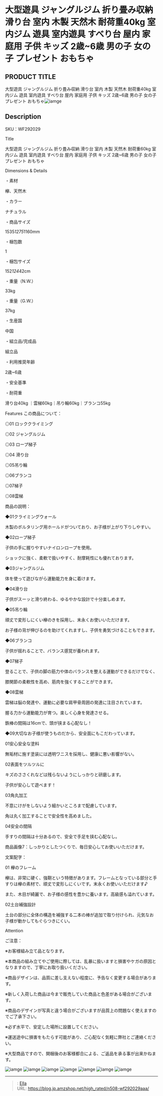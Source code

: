 # 大型遊具 ジャングルジム 折り畳み収納 滑り台 室内 木製 天然木 耐荷重40kg 室内ジム 遊具 室内遊具 すべり台 屋内 家庭用 子供 キッズ 2歳~6歳 男の子 女の子 プレゼント おもちゃ


## PRODUCT TITLE 

大型遊具 ジャングルジム 折り畳み収納 滑り台 室内 木製 天然木 耐荷重40kg 室内ジム 遊具 室内遊具 すべり台 屋内 家庭用 子供 キッズ 2歳~6歳 男の子 女の子 プレゼント おもちゃ![iamge](https://b2bfiles1.gigab2b.cn/image/wkseller/304/20220602_e658402317419bd7430d9a3512c7afc6.jpg)

## Description

SKU：WF292029

Title

大型遊具 ジャングルジム 折り畳み収納 滑り台 室内 木製 天然木 耐荷重60kg 室内ジム 遊具 室内遊具 すべり台 屋内 家庭用 子供 キッズ 2歳~6歳 男の子 女の子 プレゼント おもちゃ

Dimensions &amp; Details



・素材

欅、天然木

・カラー

ナチュラル

・商品サイズ

1535*1275*1160mm

・梱包数

1

・梱包サイズ

152*124*42cm

・重量（N.W.）

33kg

・重量（G.W.）

37kg

・生産国

中国

・組立品/完成品

組立品

・利用推奨年齢

2歳~6歳

・安全基準



・耐荷重

滑り台40kg ｜雲梯60kg｜吊り輪60kg｜ブランコ55kg



Features
この商品について：

◎01 ロッククライミング 

◎02 ジャングルジム

◎03 ロープ梯子

◎04 滑り台

◎05吊り輪

◎06ブランコ

◎07梯子

◎08雲梯

商品の説明：

◆01クライミングウォール

木製のボルタリング用ホールドがついており、お子様が上がり下りしやすい。



◆02ロープ梯子

子供の手に握りやすいナイロンロープを使用。

ショックに強く、柔軟で扱いやすく、耐摩耗性にも優れております。



◆03ジャングルジム

体を使って遊びながら運動能力を身に着けます。



◆04滑り台

子供がスーッと滑り終わる、ゆるやかな設計で十分楽しめます。



◆05吊り輪

頑丈で変形しにくい欅のきを採用し、末永くお使いいただけます。

お子様の背が伸びるのを助けてくれますし、子供を勇気づけることもできます。

◆06ブランコ

子供が揺れることで、バランス感覚が養われます。



◆07梯子

登ることで、子供の脚の筋力や体のバランスを整える運動ができるだけでなく、

膝関節の柔軟性を高め、筋肉を強くすることができます。



◆08雲梯

雲梯は脳の発達や、運動に必要な肩甲骨周囲の発達に注目されています。

握る力から運動能力が育つ。楽しく心身を発達させる。

鉄棒の間隔は16cmで、頭が挟まる心配なし！



◆09大切なお子様が使うものだから、安全面にもこだわっています。

01安心安全な塗料

無垢材に施す塗装には透明ワニスを採用し、健康に悪い影響がない。

02表面をツルツルに

キズのささくれなどは残らないようにしっかりと研磨します。

子供が安心して遊べます！

03角丸加工

不意にけがをしないよう細かいところまで配慮しています。

角は丸く加工することで安全性を高めました。

04安全の間隔

手すりの間隔は十分あるので、安全で手足を挟む心配なし。



商品画像7：しっかりとしたつくりで、毎日安心してお使いいただけます。

文案配字：

01 欅のフレーム

欅は、非常に硬く、強靭という特徴があります。フレームとなっている部分と手すりは欅の素材で、頑丈で変形しにくいです。末永くお使いいただけます♪

また、木目が綺麗で、お子様の感性を豊かに養います。高級感も溢れています。

02土台補強設計

土台の部分に全体の構造を補強する二本の棒が追加で取り付けられ、元気なお子様が動かしてもぐらつきにくい。





Attention



ご注意：

※お客様組み立て品となります。

※本商品の組み立てやご使用に際しては、乱暴に扱いますと損害やケガの原因となりますので、丁寧にお取り扱いください。

※商品デザインは、品質に差し支えない程度に、予告なく変更する場合があります。

※新しく入荷した商品は今まで販売していた商品と色差がある場合がございます。

※商品のデザインが写真と違う場合がございますが品質上の問題なく使えますのでご了承下さい。

※必ず水平で、安定した場所に設置してください。

※運送途中に損害をもたらす可能があり、ご心配なく気軽に弊社とご連絡ください。

※大型商品ですので、開梱後のお客様都合による、ご返品を承る事が出来かねます。









![iamge](https://b2bfiles1.gigab2b.cn/image/wkseller/304/20220602_18c6c487381d6495f93fc8d801f814a8.jpg)
![iamge](https://b2bfiles1.gigab2b.cn/image/wkseller/304/20220602_060ab945f54d2e788de11d13eabcc256.jpg)
![iamge](https://b2bfiles1.gigab2b.cn/image/wkseller/304/20220602_d919579907c775ea98b3dcafa4f2a57f.jpg)
![iamge](https://b2bfiles1.gigab2b.cn/image/wkseller/304/20220602_1af87e61a175113e4e92af3308171f9c.jpg)
![iamge](https://b2bfiles1.gigab2b.cn/image/wkseller/304/20220602_828bc50feb6fb8cf5311ebe6c8e6fe31.jpg)
![iamge](https://b2bfiles1.gigab2b.cn/image/wkseller/304/20220602_5d3e5c4c32ec1f76d5eb362e3fc1db5e.jpg)
![iamge](https://b2bfiles1.gigab2b.cn/image/wkseller/304/20220602_55b81d185aa37bba17c48d98727e140a.jpg)


---

> : [Ella](https://blog.jp.amzshop.net/)  
> URL: https://blog.jp.amzshop.net/high_rated/n508-wf292029aaa/  

